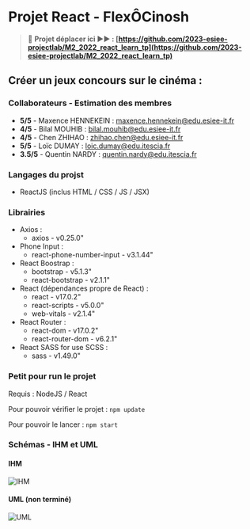 # Projet React - FlexÔCinosh

> 🚨 **Projet déplacer ici ▶▶ : [https://github.com/2023-esiee-projectlab/M2_2022_react_learn_tp](https://github.com/2023-esiee-projectlab/M2_2022_react_learn_tp)**

## Créer un jeux concours sur le cinéma :

### Collaborateurs - Estimation des membres
- __5/5__ - Maxence HENNEKEIN : maxence.hennekein@edu.esiee-it.fr
- __4/5__ - Bilal MOUHIB : bilal.mouhib@edu.esiee-it.fr
- __4/5__ - Chen ZHIHAO : zhihao.chen@edu.esiee-it.fr
- __5/5__ - Loïc DUMAY : loic.dumay@edu.itescia.fr
- __3.5/5__ - Quentin NARDY : quentin.nardy@edu.itescia.fr

### Langages du projst
- ReactJS (inclus HTML / CSS / JS / JSX)

### Librairies
- Axios :
  - axios - v0.25.0"
- Phone Input :
  - react-phone-number-input - v3.1.44"
- React Boostrap :
  - bootstrap - v5.1.3"
  - react-bootstrap - v2.1.1"
- React (dépendances propre de React) :
  - react - v17.0.2"
  - react-scripts - v5.0.0"
  - web-vitals - v2.1.4"
- React Router :
  - react-dom - v17.0.2"
  - react-router-dom - v6.2.1"
- React SASS for use SCSS :
  - sass - v1.49.0"

### Petit pour run le projet

Requis : NodeJS / React

Pour pouvoir vérifier le projet :
```npm update```

Pour pouvoir le lancer :
```npm start```

### Schémas - IHM et UML

#### IHM

![IHM](_readme_img/IHM.jpg)

#### UML __(non terminé)__

![UML](_readme_img/UML.jpg)
